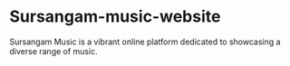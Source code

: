 # Sursangam-music-website
Sursangam Music is a vibrant online platform dedicated to showcasing a diverse range of music.
